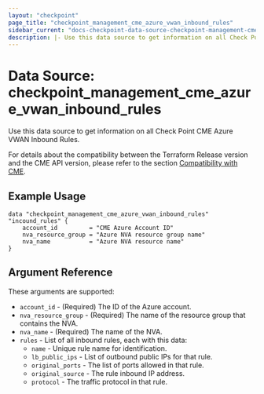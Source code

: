 ```yaml
---
layout: "checkpoint"
page_title: "checkpoint_management_cme_azure_vwan_inbound_rules"
sidebar_current: "docs-checkpoint-data-source-checkpoint-management-cme-azure-vwan-inbound-rules"
description: |- Use this data source to get information on all Check Point CME Azure VWAN Inbound Rules.
---
```


# Data Source: checkpoint_management_cme_azure_vwan_inbound_rules

Use this data source to get information on all Check Point CME Azure VWAN Inbound Rules.

For details about the compatibility between the Terraform Release version and the CME API version, please refer to the section [Compatibility with CME](https://registry.terraform.io/providers/CheckPointSW/checkpoint/latest/docs#compatibility-with-cme).


## Example Usage

```hcl
data "checkpoint_management_cme_azure_vwan_inbound_rules" "incound_rules" {
    account_id         = "CME Azure Account ID"
    nva_resource_group = "Azure NVA resource group name"
    nva_name           = "Azure NVA resource name"
}
```

## Argument Reference

These arguments are supported:

* `account_id` - (Required) The ID of the Azure account.
* `nva_resource_group` - (Required) The name of the resource group that contains the NVA.
* `nva_name` - (Required) The name of the NVA.
* `rules` - List of all inbound rules, each with this data:
    * `name` - Unique rule name for identification.
    * `lb_public_ips` - List of outbound public IPs for that rule.
    * `original_ports` - The list of ports allowed in that rule.
    * `original_source` - The rule inbound IP address.
    * `protocol` - The traffic protocol in that rule.